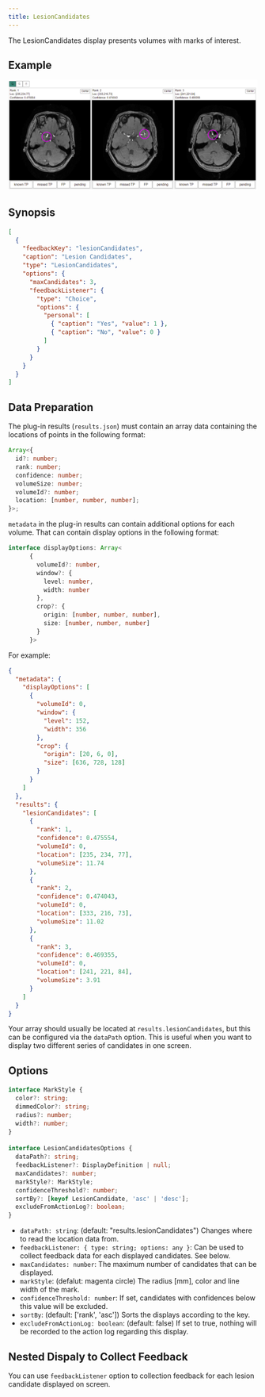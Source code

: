 ```yaml
---
title: LesionCandidates
---
```


The LesionCandidates display presents volumes with marks of interest.

## Example

![LesionCandidates example](./lesion-candidates.png)

## Synopsis

```json
[
  {
    "feedbackKey": "lesionCandidates",
    "caption": "Lesion Candidates",
    "type": "LesionCandidates",
    "options": {
      "maxCandidates": 3,
      "feedbackListener": {
        "type": "Choice",
        "options": {
          "personal": [
            { "caption": "Yes", "value": 1 },
            { "caption": "No", "value": 0 }
          ]
        }
      }
    }
  }
]
```

## Data Preparation

The plug-in results (`results.json`) must contain an array data containing the locations of points in the following format:

```ts
Array<{
  id?: number;
  rank: number;
  confidence: number;
  volumeSize: number;
  volumeId?: number;
  location: [number, number, number];
}>;
```

`metadata` in the plug-in results can contain additional options for each volume. That can contain display options in the following format:

```ts
interface displayOptions: Array<
      {
        volumeId?: number,
        window?: {
          level: number,
          width: number
        },
        crop?: {
          origin: [number, number, number],
          size: [number, number, number]
        }
      }>
```

For example:

```json
{
  "metadata": {
    "displayOptions": [
      {
        "volumeId": 0,
        "window": {
          "level": 152,
          "width": 356
        },
        "crop": {
          "origin": [20, 6, 0],
          "size": [636, 728, 128]
        }
      }
    ]
  },
  "results": {
    "lesionCandidates": [
      {
        "rank": 1,
        "confidence": 0.475554,
        "volumeId": 0,
        "location": [235, 234, 77],
        "volumeSize": 11.74
      },
      {
        "rank": 2,
        "confidence": 0.474043,
        "volumeId": 0,
        "location": [333, 216, 73],
        "volumeSize": 11.02
      },
      {
        "rank": 3,
        "confidence": 0.469355,
        "volumeId": 0,
        "location": [241, 221, 84],
        "volumeSize": 3.91
      }
    ]
  }
}
```

Your array should usually be located at `results.lesionCandidates`, but this can be configured via the `dataPath` option. This is useful when you want to display two different series of candidates in one screen.

## Options

```ts
interface MarkStyle {
  color?: string;
  dimmedColor?: string;
  radius?: number;
  width?: number;
}

interface LesionCandidatesOptions {
  dataPath?: string;
  feedbackListener?: DisplayDefinition | null;
  maxCandidates?: number;
  markStyle?: MarkStyle;
  confidenceThreshold?: number;
  sortBy?: [keyof LesionCandidate, 'asc' | 'desc'];
  excludeFromActionLog?: boolean;
}
```

- `dataPath: string`: (default: "results.lesionCandidates") Changes where to read the location data from.
- `feedbackListener: { type: string; options: any }`: Can be used to collect feedback data for each displayed candidates. See below.
- `maxCandidates: number`: The maximum number of candidates that can be displayed.
- `markStyle`: (defalut: magenta circle) The radius [mm], color and line width of the mark.
- `confidenceThreshold: number`: If set, candidates with confidences below this value will be excluded.
- `sortBy`: (default: ['rank', 'asc']) Sorts the displays according to the key.
- `excludeFromActionLog: boolean`: (default: false) If set to true, nothing will be recorded to the action log regarding this display.

## Nested Dispaly to Collect Feedback

You can use `feedbackListener` option to collection feedback for each lesion candidate displayed on screen.
